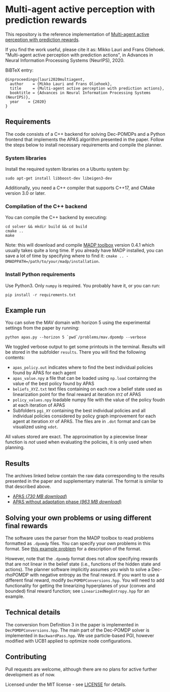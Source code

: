 # Multi-agent active perception with prediction rewards

This repository is the reference implementation of [Multi-agent active perception with prediction rewards](https://arxiv.org/abs/2030.12345).

If you find the work useful, please cite it as:
Mikko Lauri and Frans Oliehoek. "Multi-agent active perception with prediction actions", in Advances in Neural Information Processing Systems (NeurIPS), 2020.

BiBTeX entry:
```
@inproceedings{lauri2020multiagent,
  author    = {Mikko Lauri and Frans Oliehoek}, 
  title     = {Multi-agent active perception with prediction actions},
  booktitle = {Advances in Neural Information Processing Systems (NeurIPS)},
  year    = {2020}
}
```

## Requirements
The code consists of a C++ backend for solving Dec-POMDPs and a Python frontend that implements the APAS algorithm presented in the paper.
Follow the steps below to install necessary requirements and compile the planner.

### System libraries
Install the required system libraries on a Ubuntu system by:
```
sudo apt-get install libboost-dev libeigen3-dev
```
Additionally, you need a C++ compiler that supports C++17, and CMake version 3.0 or later.

### Compilation of the C++ backend
You can compile the C++ backend by executing:
```
cd solver && mkdir build && cd build
cmake ..
make
```

Note: this will download and compile [MADP toolbox](https://github.com/MADPToolbox/MADP) version 0.4.1 which usually takes quite a long time.
If you already have MADP installed, you can save a lot of time by specifying where to find it: `cmake .. -DMADPPATH=/path/to/your/madp/installation`.

### Install Python requirements
Use Python3.
Only `numpy` is required.
You probably have it, or you can run:
```
pip install -r requirements.txt
```

## Example run
You can solve the MAV domain with horizon 5 using the experimental settings from the paper by running:
```
python apas.py --horizon 5 `pwd`/problems/mav.dpomdp --verbose
```
We toggled verbose output to get some printouts in the terminal.
Results will be stored in the subfolder `results`. There you will find the following contents:
- `apas_policy.out` indicates where to find the best individual policies found by APAS for each agent
- `apas_value.npy` a file that can be loaded using `np.load` containng the value of the best policy found by APAS
- `beliefs_XYZ.txt` text files containing on each row a belief state used as linearization point for the final reward at iteration `XYZ` of APAS
- `policy_values.npy` loadable numpy file with the value of the policy foudn at each iteration of APAS
- Subfolders `pgi_XY` containing the best individual policies and all individual policies considered by policy graph improvement for each agent at iteration `XY` of APAS. The files are in `.dot` format and can be visualized using `xdot`.

All values stored are exact.
The approximation by a piecewise linear function is *not* used when evaluating the policies, it is only used when planning.

## Results
The archives linked below contain the raw data corresponding to the results presented in the paper and supplementary material.
The format is similar to that described above.
- [APAS (*730 MB download*)](https://drive.google.com/file/d/1RtzyAf_7iPBloEkzCUXlcEUH6X7ITMJw/view?usp=sharing)
- [APAS without adaptation phase (*963 MB download*)](https://drive.google.com/file/d/1WzYZCcMwBdKsMPK1fMA48h6YEaUzUD8a/view?usp=sharing)

## Solving your own problems or using different final rewards
The software uses the parser from the MADP toolbox to read problems formatted as `.dpomdp` files.
You can specify your own problems in this format.
See [this example problem](https://github.com/MADPToolbox/MADP/blob/master/problems/dectiger.dpomdp) for a description of the format.

However, note that the `.dpomdp` format does not allow specifying rewards that are not linear in the belief state (i.e., functions of the hidden state and actions).
The planner software implicitly assumes you wish to solve a Dec-rhoPOMDP with negative entropy as the final reward.
If you want to use a different final reward, modify `DecPOMDPConversions.hpp`.
You will need to add functionality for getting the linearizing hyperplanes of your (convex and bounded) final reward function; see `LinearizedNegEntropy.hpp` for an example.

## Technical details
The conversion from Definition 3 in the paper is implemented in `DecPOMDPConversions.hpp`.
The main part of the Dec-POMDP solver is implemented in `BackwardPass.hpp`.
We use particle-based PGI, however modified with UCB1 applied to optimize node configurations.

## Contributing
Pull requests are welcome, although there are no plans for active further development as of now.

Licensed under the MIT license - see [LICENSE](LICENSE) for details.
